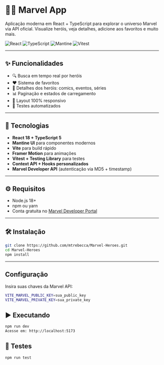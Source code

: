 # 🦸‍♂️ Marvel App

Aplicação moderna em React + TypeScript para explorar o universo Marvel via API oficial. Visualize heróis, veja detalhes, adicione aos favoritos e muito mais.

![React](https://img.shields.io/badge/React-18+-61DAFB?style=for-the-badge&logo=react&logoColor=black)
![TypeScript](https://img.shields.io/badge/TypeScript-5+-3178C6?style=for-the-badge&logo=typescript&logoColor=white)
![Mantine](https://img.shields.io/badge/Mantine-7+-339AF0?style=for-the-badge&logo=mantine&logoColor=white)
![Vitest](https://img.shields.io/badge/Vitest-1+-6E9F18?style=for-the-badge&logo=vitest&logoColor=white)

---

## ✨ Funcionalidades

- 🔍 Busca em tempo real por heróis
- ❤️ Sistema de favoritos
- 📄 Detalhes dos heróis: comics, eventos, séries
- 📊 Paginação e estados de carregamento
- 📱 Layout 100% responsivo
- 🧪 Testes automatizados

---

## 🚀 Tecnologias

- **React 18 + TypeScript 5**
- **Mantine UI** para componentes modernos
- **Vite** para build rápido
- **Framer Motion** para animações
- **Vitest + Testing Library** para testes
- **Context API + Hooks personalizados**
- **Marvel Developer API** (autenticação via MD5 + timestamp)

---

## ⚙️ Requisitos

- Node.js 18+
- npm ou yarn
- Conta gratuita no [Marvel Developer Portal](https://developer.marvel.com/)

---

## 🛠️ Instalação

```bash
git clone https://github.com/mtrebecca/Marvel-Heroes.git
cd Marvel-Heroes
npm install

```
---

## Configuração
Insira suas chaves da Marvel API:
```bash
VITE_MARVEL_PUBLIC_KEY=sua_public_key
VITE_MARVEL_PRIVATE_KEY=sua_private_key

```
## ▶️ Executando
```bash
npm run dev
Acesse em: http://localhost:5173
```

##  🧪 Testes
```bash
npm run test
```